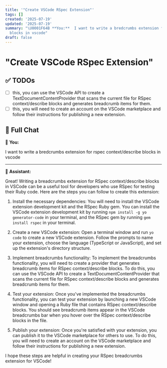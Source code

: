 ```yaml
---
title: '"Create VSCode RSpec Extension"'
tags: []
created: '2025-07-19'
updated: '2025-07-19'
summary: "\U0001F64B **You:**  I want to write a bredcrumbs extension for rspec context/describe
  blocks in vscode"
draft: false
---
```


# "Create VSCode RSpec Extension"

## ✅ TODOs
- [ ] this, you can use the VSCode API to create a TextDocumentContentProvider that scans the current file for RSpec context/describe blocks and generates breadcrumb items for them.
- [ ] this, you will need to create an account on the VSCode marketplace and follow their instructions for publishing a new extension.

## 🧠 Full Chat

🙋 **You:**

I want to write a bredcrumbs extension for rspec context/describe blocks in vscode

---

🤖 **Assistant:**

Great! Writing a breadcrumbs extension for RSpec context/describe blocks in VSCode can be a useful tool for developers who use RSpec for testing their Ruby code. Here are the steps you can follow to create this extension:

1. Install the necessary dependencies: You will need to install the VSCode extension development kit and the RSpec Ruby gem. You can install the VSCode extension development kit by running `npm install -g yo generator-code` in your terminal, and the RSpec gem by running `gem install rspec` in your terminal.

2. Create a new VSCode extension: Open a terminal window and run `yo code` to create a new VSCode extension. Follow the prompts to name your extension, choose the language (TypeScript or JavaScript), and set up the extension's directory structure.

3. Implement breadcrumbs functionality: To implement the breadcrumbs functionality, you will need to create a provider that generates breadcrumb items for RSpec context/describe blocks. To do this, you can use the VSCode API to create a TextDocumentContentProvider that scans the current file for RSpec context/describe blocks and generates breadcrumb items for them.

4. Test your extension: Once you've implemented the breadcrumbs functionality, you can test your extension by launching a new VSCode window and opening a Ruby file that contains RSpec context/describe blocks. You should see breadcrumb items appear in the VSCode breadcrumbs bar when you hover over the RSpec context/describe blocks in the file.

5. Publish your extension: Once you're satisfied with your extension, you can publish it to the VSCode marketplace for others to use. To do this, you will need to create an account on the VSCode marketplace and follow their instructions for publishing a new extension.

I hope these steps are helpful in creating your RSpec breadcrumbs extension for VSCode!